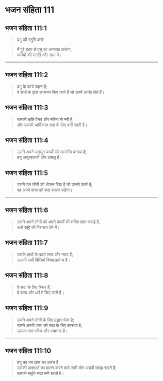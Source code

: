# भजन संहिता 111

## भजन संहिता 111:1

> प्रभु की स्तुति करो!

> मैं पूरे हृदय से प्रभु का धन्यवाद करूंगा,  
> धर्मियों की संगति और सभा में।

---

## भजन संहिता 111:2

> प्रभु के कार्य महान हैं;  
> वे सभी के द्वारा अध्ययन किए जाते हैं जो उनमें आनंद लेते हैं।

## भजन संहिता 111:3

> उसकी कृति वैभव और महिमा से भरी है,  
> और उसकी धार्मिकता सदा के लिए बनी रहती है।

## भजन संहिता 111:4

> उसने अपने अद्भुत कार्यों को स्मरणीय बनाया है;  
> प्रभु अनुग्रहकारी और दयालु है।

## भजन संहिता 111:5

> उसने उन लोगों को भोजन दिया है जो उससे डरते हैं;  
> वह अपने वाचा को सदा स्मरण रखेगा।

---

## भजन संहिता 111:6

> उसने अपने लोगों को अपने कार्यों की शक्ति ज्ञात कराई है,  
> उन्हें राष्ट्रों की विरासत देने में।

## भजन संहिता 111:7

> उसके हाथों के कार्य सत्य और न्याय हैं;  
> उसकी सभी विधियाँ विश्वासयोग्य हैं।

## भजन संहिता 111:8

> वे सदा के लिए स्थिर हैं;  
> वे सत्य और धर्म में किए जाते हैं।

## भजन संहिता 111:9

> उसने अपने लोगों के लिए उद्धार भेजा है;  
> उसने अपनी वाचा को सदा के लिए ठहराया है;  
> उसका नाम पवित्र और भयानक है।

---

## भजन संहिता 111:10

> प्रभु का भय ज्ञान का आरंभ है;  
> उसकी आज्ञाओं का पालन करने वाले सभी लोग अच्छी समझ रखते हैं;  
> उसकी स्तुति सदा बनी रहती है।
